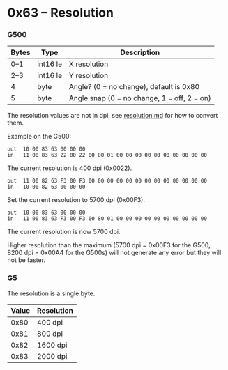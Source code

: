 0x63 – Resolution
=================

### G500

| Bytes | Type     | Description                                 |
| ----- | -------- | ------------------------------------------- |
| 0–1   | int16 le | X resolution                                |
| 2–3   | int16 le | Y resolution                                |
| 4     | byte     | Angle? (0 = no change), default is 0x80     |
| 5     | byte     | Angle snap (0 = no change, 1 = off, 2 = on) |

The resolution values are not in dpi, see [resolution.md](../resolution.md) for how to convert them.

Example on the G500:
```
out  10 00 83 63 00 00 00
in   11 00 83 63 22 00 22 00 80 01 00 00 00 00 00 00 00 00 00 00
```
The current resolution is 400 dpi (0x0022).
```
out  11 00 82 63 F3 00 F3 00 00 00 00 00 00 00 00 00 00 00 00 00
in   10 00 82 63 00 00 00
```
Set the current resolution to 5700 dpi (0x00F3).
```
out  10 00 83 63 00 00 00
in   11 00 83 63 F3 00 F3 00 80 01 00 00 00 00 00 00 00 00 00 00
```
The current resolution is now 5700 dpi.

Higher resolution than the maximum (5700 dpi = 0x00F3 for the G500, 8200 dpi = 0x00A4 for the G500s) will not generate any error but they will not be faster.


### G5

The resolution is a single byte.

| Value | Resolution |
| ----- | ---------- |
| 0x80  | 400 dpi    |
| 0x81  | 800 dpi    |
| 0x82  | 1600 dpi   |
| 0x83  | 2000 dpi   |

